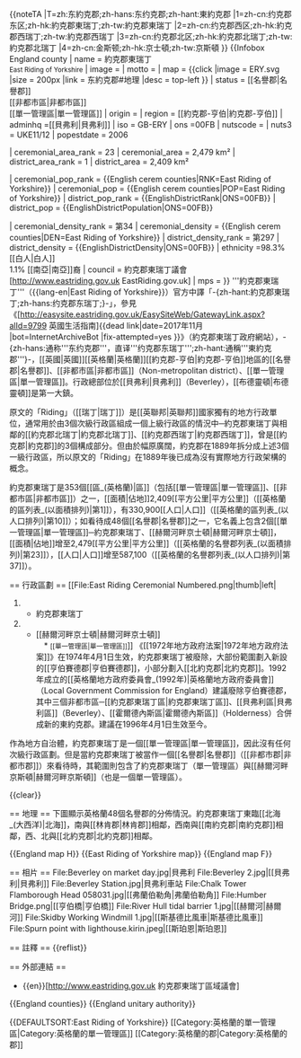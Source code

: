 {{noteTA
|T=zh:东約克郡;zh-hans:东约克郡;zh-hant:東約克郡
|1=zh-cn:约克郡东区;zh-hk:約克郡東瑞丁;zh-tw:約克郡東瑞丁
|2=zh-cn:约克郡西区;zh-hk:約克郡西瑞丁;zh-tw:約克郡西瑞丁
|3=zh-cn:约克郡北区;zh-hk:約克郡北瑞丁;zh-tw:約克郡北瑞丁
|4=zh-cn:金斯顿;zh-hk:京士頓;zh-tw:京斯頓
}}
{{Infobox England county
 | name = 約克郡東瑞丁<br /><span style="font-size:smaller;">East Riding of Yorkshire</span>
 | image =
 | motto =
 | map = {{click
|image = ERY.svg
|size = 200px
|link = 东約克郡#地理
|desc = top-left
}}
 | status = [[名譽郡|名譽郡]]<br />[[非都市區|非都市區]]<br />[[單一管理區|單一管理區]]
 | origin =
 | region = [[約克郡-亨伯|約克郡-亨伯]]
 | adminhq =[[貝弗利|貝弗利]]
 | iso = GB-ERY
 | ons =00FB
 | nutscode =
 | nuts3 = UKE11/12
 | popestdate = 2006
<!---
Area
--->
 | ceremonial_area_rank = 23
 | ceremonial_area = 2,479 km²
 | district_area_rank = 1
 | district_area = 2,409 km²
<!---
Population
--->
 | ceremonial_pop_rank = {{English cerem counties|RNK=East Riding of Yorkshire}}
 | ceremonial_pop = {{English cerem counties|POP=East Riding of Yorkshire}}
 | district_pop_rank = {{EnglishDistrictRank|ONS=00FB}}
 | district_pop = {{EnglishDistrictPopulation|ONS=00FB}}
<!---
Density
--->
 | ceremonial_density_rank = 第34
  | ceremonial_density = {{English cerem counties|DEN=East Riding of Yorkshire}}
 | district_density_rank = 第297
 | district_density = {{EnglishDistrictDensity|ONS=00FB}}
 | ethnicity =98.3% [[白人|白人]]<br />1.1% [[南亞|南亞]]裔
 | council = 約克郡東瑞丁議會<br />[http://www.eastriding.gov.uk EastRiding.gov.uk]
 | mps =
}}
'''約克郡東瑞丁'''（{{lang-en|East Riding of Yorkshire}}）<ref>官方中譯「-{zh-hant:約克郡東瑞丁;zh-hans:约克郡东瑞丁;}-」，參見《[http://easysite.eastriding.gov.uk/EasySiteWeb/GatewayLink.aspx?alId=9799 英國生活指南]{{dead link|date=2017年11月 |bot=InternetArchiveBot |fix-attempted=yes }}》（約克郡東瑞丁政府網站）</ref>，-{zh-hans:通称'''东约克郡'''，直译'''约克郡东瑞丁''';zh-hant:通稱'''東約克郡'''}-，[[英國|英國]][[英格蘭|英格蘭]][[約克郡-亨伯|約克郡-亨伯]]地區的[[名譽郡|名譽郡]]、[[非都市區|非都市區]]（Non-metropolitan district）、[[單一管理區|單一管理區]]。行政總部位於[[貝弗利|貝弗利]]（Beverley），[[布德靈頓|布德靈頓]]是第一大鎮。

原文的「Riding」（[[瑞丁|瑞丁]]）是[[英聯邦|英聯邦]]國家獨有的地方行政單位，通常用於由3個次級行政區組成一個上級行政區的情況中─約克郡東瑞丁與相鄰的[[約克郡北瑞丁|約克郡北瑞丁]]、[[約克郡西瑞丁|約克郡西瑞丁]]，曾是[[約克郡|約克郡]]的3個構成部分。但由於幅原廣闊，約克郡在1889年拆分成上述3個一級行政區，所以原文的「Riding」在1889年後已成為沒有實際地方行政架構的概念。

約克郡東瑞丁是353個[[區_(英格蘭)|區]]（包括[[單一管理區|單一管理區]]、[[非都市區|非都市區]]）之一，[[面積|佔地]]2,409[[平方公里|平方公里]]（[[英格蘭的區列表_(以面積排列)|第1]]），有330,900[[人口|人口]]（[[英格蘭的區列表_(以人口排列)|第10]]）；如看待成48個[[名譽郡|名譽郡]]之一，它名義上包含2個[[單一管理區|單一管理區]]─約克郡東瑞丁、[[赫爾河畔京士頓|赫爾河畔京士頓]]，[[面積|佔地]]增至2,479[[平方公里|平方公里]]（[[英格蘭的名譽郡列表_(以面積排列)|第23]]），[[人口|人口]]增至587,100（[[英格蘭的名譽郡列表_(以人口排列)|第37]]）。

== 行政區劃 ==
[[File:East Riding Ceremonial Numbered.png|thumb|left|
1. * 約克郡東瑞丁<br />
2. * [[赫爾河畔京士頓|赫爾河畔京士頓]]<br />
　* <small>[[單一管理區|單一管理區]]</small>]]
《[[1972年地方政府法案|1972年地方政府法案]]》在1974年4月1日生效，約克郡東瑞丁被廢除，大部份範圍劃入新設的[[亨伯賽德郡|亨伯賽德郡]]，小部分劃入[[北約克郡|北約克郡]]。1992年成立的[[英格蘭地方政府委員會_(1992年)|英格蘭地方政府委員會]]（Local Government Commission for England）建議廢除亨伯賽德郡，其中三個非都市區─[[約克郡東瑞丁區|約克郡東瑞丁區]]、[[貝弗利區|貝弗利區]]（Beverley）、[[霍爾德內斯區|霍爾德內斯區]]（Holderness）合併成新的東約克郡。建議在1996年4月1日生效至今。

作為地方自治體，約克郡東瑞丁是一個[[單一管理區|單一管理區]]，因此沒有任何次級行政區劃。但是當約克郡東瑞丁被當作一個[[名譽郡|名譽郡]]（[[非都市郡|非都市郡]]）來看待時，其範圍則包含了約克郡東瑞丁（單一管理區）與[[赫爾河畔京斯頓|赫爾河畔京斯頓]]（也是一個單一管理區）。 

{{clear}}

== 地理 ==
下圖顯示英格蘭48個名譽郡的分佈情況。約克郡東瑞丁東臨[[北海_(大西洋)|北海]]，南與[[林肯郡|林肯郡]]相鄰，西南與[[南約克郡|南約克郡]]相鄰，西、北與[[北約克郡|北約克郡]]相鄰。

{{England map H}}
{{East Riding of Yorkshire map}}
{{England map F}}

== 相片 ==
<gallery>
File:Beverley on market day.jpg|貝弗利
File:Beverley 2.jpg|[[貝弗利|貝弗利]]
File:Beverley Station.jpg|貝弗利車站
File:Chalk Tower Flamborough Head 058031.jpg|[[弗蘭伯勒角|弗蘭伯勒角]]<!---Flamborough Head--->
File:Humber Bridge.png|[[亨伯橋|亨伯橋]]
File:River Hull tidal barrier 1.jpg|[[赫爾河|赫爾河]]
File:Skidby Working Windmill 1.jpg|[[斯基德比風車|斯基德比風車]]<!---Skidby Windmill--->
File:Spurn point with lighthouse.kirin.jpeg|[[斯珀恩|斯珀恩]]<!---Spurn--->
</gallery>

== 註釋 ==
{{reflist}}

== 外部連結 ==
* {{en}}[http://www.eastriding.gov.uk 約克郡東瑞丁區域議會]

{{England counties}}
{{England unitary authority}}

{{DEFAULTSORT:East Riding of Yorkshire}}
[[Category:英格蘭的單一管理區|Category:英格蘭的單一管理區]]
[[Category:英格蘭的郡|Category:英格蘭的郡]]